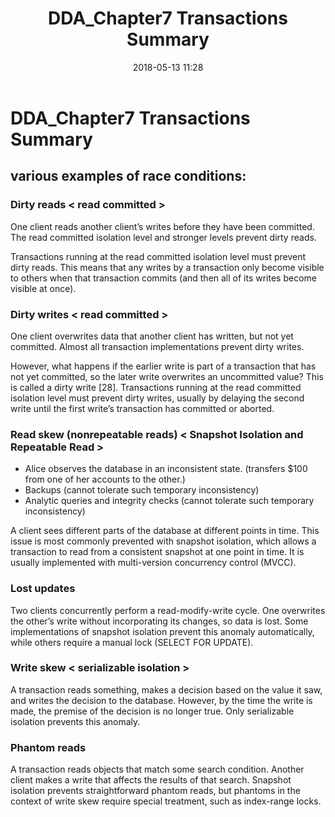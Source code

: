 ﻿---
layout: article
title: "DDA_Chapter7 Transactions Summary"
category: blog
tag:
- DDA 
- english

#excerpt:
toc: flase
image:
#  feature:
    teaser: /blog/2018.05/artboard_1x.png
#  thumb:
date:   2018-05-13 11:28
---

# DDA_Chapter7 Transactions Summary


## various examples of race conditions:

### Dirty reads < read committed >

One client reads another client’s writes before they have been committed. The read committed isolation level and stronger levels prevent dirty reads.

Transactions running at the read committed isolation level must prevent dirty reads. This means that any writes by a transaction only become visible to others when that transaction commits (and then all of its writes become visible at once).

### Dirty writes < read committed >

One client overwrites data that another client has written, but not yet committed. Almost all transaction implementations prevent dirty writes.

However, what happens if the earlier write is part of a transaction that has not yet committed, so the later write overwrites an uncommitted value? This is called a dirty write [28]. Transactions running at the read committed isolation level must prevent dirty writes, usually by delaying the second write until the first write’s transaction has committed or aborted.

### Read skew (nonrepeatable reads) < Snapshot Isolation and Repeatable Read >

- Alice observes the database in an inconsistent state. (transfers $100 from one of her accounts to the other.)
- Backups (cannot tolerate such temporary inconsistency)
- Analytic queries and integrity checks (cannot tolerate such temporary inconsistency)

A client sees different parts of the database at different points in time. This issue is most commonly prevented with snapshot isolation, which allows a transaction to read from a consistent snapshot at one point in time. It is usually implemented with multi-version concurrency control (MVCC).

### Lost updates

Two clients concurrently perform a read-modify-write cycle. One overwrites the other’s write without incorporating its changes, so data is lost. Some implementations of snapshot isolation prevent this anomaly automatically, while others require a manual lock (SELECT FOR UPDATE).

### Write skew < serializable isolation >

A transaction reads something, makes a decision based on the value it saw, and writes the decision to the database. However, by the time the write is made, the premise of the decision is no longer true. Only serializable isolation prevents this anomaly.

### Phantom reads

A transaction reads objects that match some search condition. Another client makes a write that affects the results of that search. Snapshot isolation prevents straightforward phantom reads, but phantoms in the context of write skew require special treatment, such as index-range locks.














